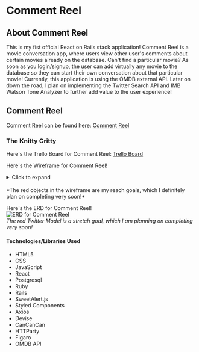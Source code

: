 # Comment Reel

## About Comment Reel
This is my fist official React on Rails stack application! Comment Reel is a movie conversation app, where users view other user's comments about certain movies already on the database. Can't find a particular movie? As soon as you login/signup, the user can add virtually any movie to the database so they can start their own conversation about that particular movie! Currently, this application is using the OMDB external API. Later on down the road, I plan on implementing the Twitter Search API and IMB Watson Tone Analyzer to further add value to the user experience!


## Comment Reel
Comment Reel can be found here: [Comment Reel](https://comment-reels.herokuapp.com/ "Comment Reel")


### The Knitty Gritty

Here's the Trello Board for Comment Reel: [Trello Board](https://trello.com/b/fseQS739/comment-reel "Trello Board")

Here's the Wireframe for Comment Reel!
<details>
  <summary>Click to expand</summary>
  
  ![Wireframe for Comment Reel](https://i.imgur.com/zMJALQj.png "WireFrame")
  
</details>
<br>
*The red objects in the wireframe are my reach goals, which I definitely plan on completing very soon!*

Here's the ERD for Comment Reel!
<br>
![ERD for Comment Reel](https://i.imgur.com/m7KL15z.png "ERD")
<br>
*The red Twitter Model is a stretch goal, which I am planning on completing very soon!*

#### Technologies/Libraries Used
* HTML5
* CSS
* JavaScript
* React
* Postgresql
* Ruby
* Rails
* SweetAlert.js
* Styled Components
* Axios
* Devise
* CanCanCan
* HTTParty
* Figaro
* OMDB API


